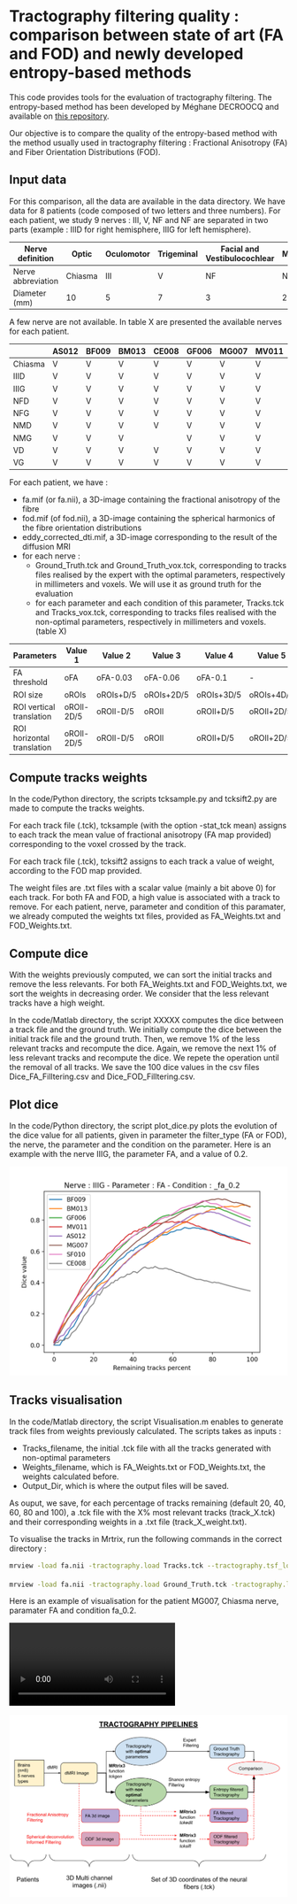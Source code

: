 
# Tractography filtering quality : comparison between state of art (FA and FOD) and newly developed entropy-based methods

This code provides tools for the evaluation of tractography filtering. The entropy-based method has been developed by Méghane DECROOCQ and available on [this repository](https://github.com/megdec/tractography-visualization).

Our objective is to compare the quality of the entropy-based method with the method usually used in tractography filtering : Fractional Anisotropy (FA) and Fiber Orientation Distributions (FOD).


## Input data

For this comparison, all the data are available in the data directory. We have data for 8 patients (code composed of two letters and three numbers). For each patient, we study 9 nerves : III, V, NF and NF are separated in two parts (example : IIID for right hemisphere, IIIG for left hemisphere).

| Nerve definition | Optic          | Oculomotor          | Trigeminal          | Facial and Vestibulocochlear          | Mixte          |
| ------------------ | ------------- | -------------------- | ------------------ | --------------------------------------- | ------------- |
| Nerve abbreviation | Chiasma | III                         | V                        | NF                                                   | NM              |
| Diameter (mm)  | 10                | 5                          | 7                         | 3                                                     | 2                  |

A few nerve are not available. In table X are presented the available nerves for each patient.

|                     | AS012          | BF009          | BM013          | CE008          | GF006          | MG007          | MV011          | SF010          |
| -------------- | -------------- | -------------- | -------------- | -------------- | -------------- | -------------- | -------------- | -------------- | 
| Chiasma       | V                 | V                   | V                   | V                   | V                  | V                    | V                   |                       |
| IIID                | V                 | V                   | V                   | V                   | V                  | V                    | V                   | V                    |
| IIIG                | V                 | V                   | V                   | V                   | V                  | V                    | V                   | V                    |
| NFD              | V                 | V                   | V                   | V                   | V                  | V                    | V                   | V                    |
| NFG              | V                 | V                   | V                   | V                   | V                  | V                    | V                   | V                    |
| NMD             | V                 | V                   | V                   | V                   | V                  | V                    | V                   | V                    |
| NMG            | V                 | V                   | V                   |                       | V                  | V                    | V                   | V                    |
| VD                | V                 | V                   | V                   | V                   | V                  | V                    | V                   | V                    |
| VG                | V                 | V                   | V                   | V                   | V                  | V                    | V                   | V                    |


For each patient, we have :

- fa.mif (or fa.nii), a 3D-image containing the fractional anisotropy of the fibre
- fod.mif (of fod.nii), a 3D-image containing the spherical harmonics of the fibre orientation distributions
- eddy_corrected_dti.mif, a 3D-image corresponding to the result of the diffusion MRI
- for each nerve :
    - Ground_Truth.tck and Ground_Truth_vox.tck, corresponding to tracks files realised by the expert with the optimal parameters, respectively in millimeters and voxels. We will use it as ground truth for the evaluation
    - for each parameter and each condition of this parameter, Tracks.tck and Tracks_vox.tck, corresponding to tracks files realised with the non-optimal parameters, respectively in millimeters and voxels. (table X)

| Parameters                       | Value 1          | Value 2          | Value 3          | Value 4          | Value 5          |
| ----------------------------- | -------------- | -------------- | --------------- | ---------------- | --------------- |
| FA threshold                     | oFA               | oFA-0.03      | oFA-0.06       | oFA-0.1           | -                    | 
| ROI size                            | oROIs           | oROIs+D/5   | oROIs+2D/5  | oROIs+3D/5   | oROIs+4D/5  |
| ROI vertical translation     | oROIl-2D/5   | oROIl-D/5     | oROIl            | oROIl+D/5       | oROIl+2D/5  |
| ROI horizontal translation | oROIl-2D/5   | oROIl-D/5     | oROIl            | oROIl+D/5       | oROIl+2D/5  | 



## Compute tracks weights

In the code/Python directory, the scripts tcksample.py and tcksift2.py are made to compute the tracks weights.

For each track file (.tck), tcksample (with the option -stat_tck mean) assigns to each track the mean value of fractional anisotropy (FA map provided) corresponding to the voxel crossed by the track.

For each track file (.tck), tcksift2 assigns to each track a value of weight, according to the FOD map provided.

The weight files are .txt files with a scalar value (mainly a bit above 0) for each track. For both FA and FOD, a high value is associated with a track to remove. For each patient, nerve, parameter and condition of this paramater, we already computed the weights txt files, provided as FA_Weights.txt and FOD_Weights.txt.




## Compute dice

With the weights previously computed, we can sort the initial tracks and remove the less relevants. For both FA_Weights.txt and FOD_Weights.txt, we sort the weights in decreasing order. We consider that the less relevant tracks have a high weight.

In the code/Matlab directory, the script XXXXX computes the dice between a track file and the ground truth. We initially compute the dice between the initial track file and the ground truth. Then, we remove 1% of the less relevant tracks and recompute the dice. Again, we remove the next 1% of less relevant tracks and recompute the dice. We repete the operation until the removal of all tracks. We save the 100 dice values in the csv files Dice_FA_Filltering.csv and Dice_FOD_Filltering.csv.


## Plot dice

In the code/Python directory, the script plot_dice.py plots the evolution of the dice value for all patients, given in parameter the filter_type (FA or FOD), the nerve, the parameter and the condition on the parameter. Here is an example with the nerve IIIG, the parameter FA, and a value of 0.2.

![](img/dice_IIIG_FA_fa_0.2.png)


## Tracks visualisation

In the code/Matlab directory, the script Visualisation.m enables to generate track files from weights previously calculated. The scripts takes as inputs :
- Tracks_filename, the initial .tck file with all the tracks generated with non-optimal parameters
- Weights_filename, which is FA_Weights.txt or FOD_Weights.txt, the weights calculated before.
- Output_Dir, which is where the output files will be saved.

As ouput, we save, for each percentage of tracks remaining (default 20, 40, 60, 80 and 100), a .tck file with the X% most relevant tracks (track_X.tck) and their corresponding weights in a .txt file (track_X_weight.txt).

To visualise the tracks in Mrtrix, run the following commands in the correct directory :
```bash
mrview -load fa.nii -tractography.load Tracks.tck --tractography.tsf_load FA_Weights.txt &

mrview -load fa.nii -tractography.load Ground_Truth.tck -tractography.load FA/track_20.tck -tractography.load FA/track_40.tck -tractography.load FA/track_60.tck -tractography.load FA/track_80.tck -tractography.load FA/track_100.tck -tractography.slab -1 -tractography.lighting 1 &
```

Here is an example of visualisation for the patient MG007, Chiasma nerve, paramater FA and condition fa_0.2.

![](img/video_final.mov)









![](img/pipeline_tracto.jpg)





